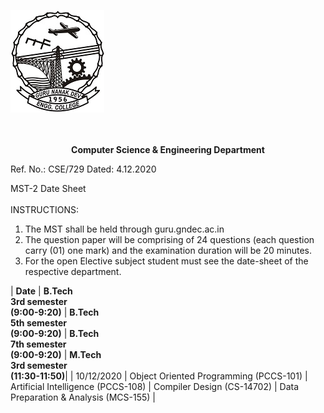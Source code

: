 ![Display picture](gneLogo.jpg)
<br/><br/><br/> <center>**Computer Science & Engineering Department**</center>

Ref. No.: CSE/729                              Dated: 4.12.2020

MST-2 Date Sheet
<br/><br/>INSTRUCTIONS:
1.	The MST shall be held through guru.gndec.ac.in
2.	The question paper will be comprising of 24 questions (each question carry (01) one mark) and the examination duration will be 20 minutes.
3.	For the open Elective subject student must see the date-sheet of the respective department.

| **Date** | **B.Tech <br/>3rd semester<br/>(9:00-9:20)** | **B.Tech <br/>5th semester <br/>(9:00-9:20)** | **B.Tech <br/>7th semester <br/>(9:00-9:20)** | **M.Tech <br/>3rd semester <br/>(11:30-11:50)**|
| 10/12/2020 |	Object Oriented Programming (PCCS-101) | Artificial Intelligence (PCCS-108) | Compiler Design (CS-14702) | Data Preparation & Analysis (MCS-155) |


